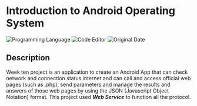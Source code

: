 # Introduction to Android Operating System

![Programming Language](https://img.shields.io/badge/Programming%20Language-Java-red)
![Code Editor](https://img.shields.io/badge/Code%20Editor-Android%20Studio-blue)
![Original Date](https://img.shields.io/badge/Original%20Date-Apr%2021%2C%202021-important)

## Description 

Week ten project is an application to create an Android App that can check network and connection status internet and can call and access official web pages (such as .php), send parameters and manage the results and answers of those web pages by using the JSON (Javascript Object Notation) format. This project used ***Web Service*** to function all the protocol.